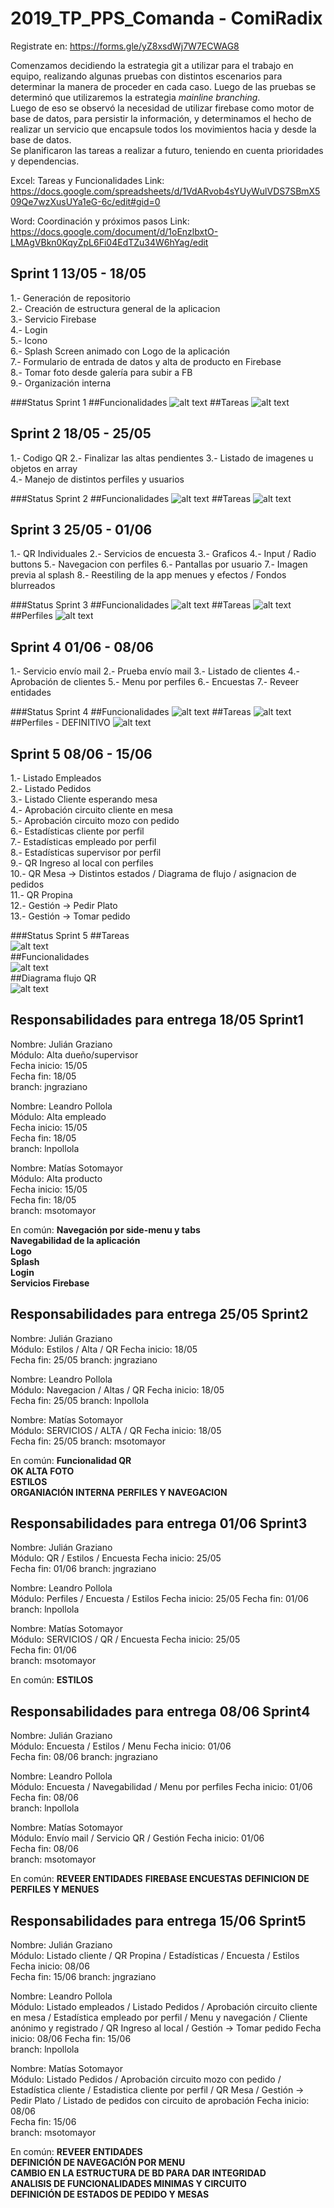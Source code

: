 # 2019_TP_PPS_Comanda - ComiRadix

Registrate en: https://forms.gle/yZ8xsdWj7W7ECWAG8


Comenzamos decidiendo la estrategia git a utilizar para el trabajo en equipo, realizando algunas pruebas con distintos escenarios para determinar la manera de proceder en cada caso. Luego de las pruebas se determinó que utilizaremos la estrategia *mainline branching*.  
Luego de eso se observó la necesidad de utilizar firebase como motor de base de datos, para persistir la información, y determinamos el hecho de realizar un servicio que encapsule todos los movimientos hacia y desde la base de datos.  
Se planificaron las tareas a realizar a futuro, teniendo en cuenta prioridades y dependencias.  


Excel: Tareas y Funcionalidades
Link: https://docs.google.com/spreadsheets/d/1VdARvob4sYUyWulVDS7SBmX509Qe7wzXusUYa1eG-6c/edit#gid=0

Word: Coordinación y próximos pasos
Link: https://docs.google.com/document/d/1oEnzlbxtO-LMAgVBkn0KqyZpL6Fi04EdTZu34W6hYag/edit

## Sprint 1 13/05 - 18/05

1.- Generación de repositorio  
2.- Creación de estructura general de la aplicacion  
3.- Servicio Firebase  
4.- Login  
5.- Icono  
6.- Splash Screen animado con Logo de la aplicación  
7.- Formulario de entrada de datos y alta de producto en Firebase  
8.- Tomar foto desde galería para subir a FB  
9.- Organización interna

###Status Sprint 1
##Funcionalidades
![alt text](Screenshots/Sprint1-18-05-AvanceFuncionalidades.jpg)
##Tareas
![alt text](Screenshots/Sprint1-18-05-AvanceTareas.jpg)

## Sprint 2 18/05 - 25/05

1.- Codigo QR
2.- Finalizar las altas pendientes
3.- Listado de imagenes u objetos en array  
4.- Manejo de distintos perfiles y usuarios

###Status Sprint 2
##Funcionalidades
![alt text](Screenshots/Sprint2-25-05-AvanceFuncionalidades.jpg)
##Tareas
![alt text](Screenshots/Sprint2-25-05-AvanceTareas.jpg)

## Sprint 3 25/05 - 01/06

1.- QR Individuales
2.- Servicios de encuesta
3.- Graficos
4.- Input / Radio buttons
5.- Navegacion con perfiles 
6.- Pantallas por usuario
7.- Imagen previa al splash
8.- Reestiling de la app menues y efectos / Fondos blurreados

###Status Sprint 3
##Funcionalidades
![alt text](Screenshots/Sprint3-01-06-AvanceFuncionalidades.jpg)
##Tareas
![alt text](Screenshots/Sprint3-01-06-AvanceTareas.jpg)
##Perfiles
![alt text](Screenshots/Sprint3-01-06-PerfilesMenu.jpg)


## Sprint 4 01/06 - 08/06

1.- Servicio envío mail
2.- Prueba envío mail
3.- Listado de clientes
4.- Aprobación de clientes
5.- Menu por perfiles
6.- Encuestas
7.- Reveer entidades


###Status Sprint 4
##Funcionalidades
![alt text](Screenshots/Sprint4-08-06-AvanceFuncionalidades.JPG)
##Tareas
![alt text](Screenshots/Sprint4-08-06-AvanceTareas.JPG)
##Perfiles - DEFINITIVO
![alt text](Screenshots/Sprint4-08-06-PerfilesMenu.JPG)

## Sprint 5 08/06 - 15/06

1.- Listado Empleados  
2.- Listado Pedidos  
3.- Listado Cliente esperando mesa  
4.- Aprobación circuito cliente en mesa  
5.- Aprobación circuito mozo con pedido  
6.- Estadísticas cliente por perfil  
7.- Estadísticas empleado por perfil  
8.- Estadísticas supervisor por perfil  
9.- QR Ingreso al local con perfiles  
10.- QR Mesa -> Distintos estados / Diagrama de flujo / asignacion de pedidos  
11.- QR Propina  
12.- Gestión -> Pedir Plato  
13.- Gestión -> Tomar pedido  

###Status Sprint 5
##Tareas  
![alt text](Screenshots/Sprint5-15-06-AvanceTareas.JPG)  
##Funcionalidades  
![alt text](Screenshots/Sprint5-15-06-Circuito_Minimo.JPG)  
##Diagrama flujo QR  
![alt text](Screenshots/Sprint5-15-06-Diagrama_QR_MESA.JPG)  

## Responsabilidades para entrega 18/05 Sprint1
Nombre: Julián Graziano  
Módulo: Alta dueño/supervisor  
Fecha inicio: 15/05  
Fecha fin: 18/05  
branch: jngraziano  

Nombre: Leandro Pollola  
Módulo: Alta empleado  
Fecha inicio: 15/05  
Fecha fin: 18/05  
branch: lnpollola  
  
Nombre: Matías Sotomayor  
Módulo: Alta producto  
Fecha inicio: 15/05  
Fecha fin: 18/05  
branch: msotomayor  

En común:
**Navegación por side-menu y tabs**  
**Navegabilidad de la aplicación**  
**Logo**  
**Splash**  
**Login**  
**Servicios Firebase**


## Responsabilidades para entrega 25/05 Sprint2
Nombre: Julián Graziano  
Módulo: Estilos / Alta / QR
Fecha inicio: 18/05  
Fecha fin:  25/05
branch: jngraziano  

Nombre: Leandro Pollola  
Módulo: Navegacion / Altas / QR
Fecha inicio: 18/05  
Fecha fin:   25/05
branch: lnpollola  
  
Nombre: Matías Sotomayor  
Módulo:   SERVICIOS / ALTA / QR
Fecha inicio: 18/05  
Fecha fin:   25/05
branch: msotomayor  

En común:
**Funcionalidad QR**  
**OK ALTA FOTO**  
**ESTILOS**  
**ORGANIACIÓN INTERNA**
**PERFILES Y NAVEGACION**

## Responsabilidades para entrega 01/06 Sprint3
Nombre: Julián Graziano  
Módulo: QR / Estilos / Encuesta
Fecha inicio: 25/05  
Fecha fin: 01/06 
branch: jngraziano  

Nombre: Leandro Pollola  
Módulo: Perfiles / Encuesta / Estilos
Fecha inicio: 25/05 
Fecha fin: 01/06   
branch: lnpollola  
  
Nombre: Matías Sotomayor  
Módulo:   SERVICIOS / QR / Encuesta
Fecha inicio: 25/05  
Fecha fin: 01/06   
branch: msotomayor  

En común:
**ESTILOS**


## Responsabilidades para entrega 08/06 Sprint4
Nombre: Julián Graziano  
Módulo: Encuesta / Estilos / Menu
Fecha inicio: 01/06  
Fecha fin: 08/06 
branch: jngraziano  

Nombre: Leandro Pollola  
Módulo: Encuesta / Navegabilidad / Menu por perfiles
Fecha inicio: 01/06
Fecha fin: 08/06   
branch: lnpollola  
  
Nombre: Matías Sotomayor  
Módulo:   Envío mail / Servicio QR / Gestión
Fecha inicio: 01/06  
Fecha fin: 08/06   
branch: msotomayor  

En común:
**REVEER ENTIDADES**
**FIREBASE ENCUESTAS**
**DEFINICION DE PERFILES Y MENUES**


## Responsabilidades para entrega 15/06 Sprint5
Nombre: Julián Graziano  
Módulo: Listado cliente / QR Propina / Estadísticas / Encuesta / Estilos
Fecha inicio: 08/06  
Fecha fin: 15/06
branch: jngraziano  

Nombre: Leandro Pollola  
Módulo: Listado empleados / Listado Pedidos / Aprobación circuito cliente en mesa / 
Estadística empleado por perfil / Menu y navegación / Cliente anónimo y registrado / 
QR Ingreso al local / Gestión -> Tomar pedido
Fecha inicio: 08/06
Fecha fin: 15/06   
branch: lnpollola  
  
Nombre: Matías Sotomayor  
Módulo: Listado Pedidos / Aprobación circuito mozo con pedido / Estadística cliente / 
Estadistica cliente por perfil / QR Mesa / Gestión -> Pedir Plato /
Listado de pedidos con circuito de aprobación
Fecha inicio: 08/06  
Fecha fin: 15/06   
branch: msotomayor  

En común:
**REVEER ENTIDADES**  
**DEFINICIÓN DE NAVEGACIÓN POR MENU**  
**CAMBIO EN LA ESTRUCTURA DE BD PARA DAR INTEGRIDAD**  
**ANALISIS DE FUNCIONALIDADES MINIMAS Y CIRCUITO**  
**DEFINICIÓN DE ESTADOS DE PEDIDO Y MESAS**  

